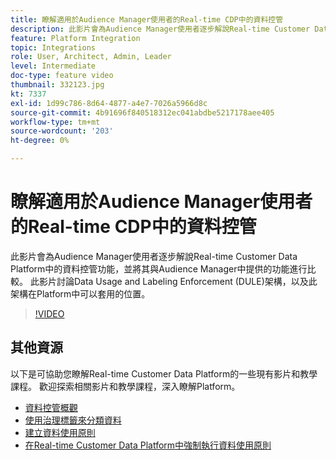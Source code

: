 ```yaml
---
title: 瞭解適用於Audience Manager使用者的Real-time CDP中的資料控管
description: 此影片會為Audience Manager使用者逐步解說Real-time Customer Data Platform中的資料控管功能，並將其與Audience Manager中提供的功能進行比較。 此影片討論Data Usage and Labeling Enforcement (DULE)架構，以及此架構在Platform中可以套用的位置。
feature: Platform Integration
topic: Integrations
role: User, Architect, Admin, Leader
level: Intermediate
doc-type: feature video
thumbnail: 332123.jpg
kt: 7337
exl-id: 1d99c786-8d64-4877-a4e7-7026a5966d8c
source-git-commit: 4b91696f840518312ec041abdbe5217178aee405
workflow-type: tm+mt
source-wordcount: '203'
ht-degree: 0%

---
```


# 瞭解適用於Audience Manager使用者的Real-time CDP中的資料控管

此影片會為Audience Manager使用者逐步解說Real-time Customer Data Platform中的資料控管功能，並將其與Audience Manager中提供的功能進行比較。 此影片討論Data Usage and Labeling Enforcement (DULE)架構，以及此架構在Platform中可以套用的位置。

>[!VIDEO](https://video.tv.adobe.com/v/332123/?quality=12&learn=on)

## 其他資源

以下是可協助您瞭解Real-time Customer Data Platform的一些現有影片和教學課程。 歡迎探索相關影片和教學課程，深入瞭解Platform。

* [資料控管概觀](https://experienceleague.adobe.com/docs/platform-learn/tutorials/data-governance/understanding-data-governance.html?lang=en#data-governance)
* [使用治理標籤來分類資料](https://experienceleague.adobe.com/docs/platform-learn/tutorials/data-governance/classify-data-using-governance-labels.html?lang=en#data-governance)
* [建立資料使用原則](https://experienceleague.adobe.com/docs/platform-learn/tutorials/data-governance/create-data-usage-policies.html?lang=en#data-governance)
* [在Real-time Customer Data Platform中強制執行資料使用原則](https://experienceleague.adobe.com/docs/platform-learn/tutorials/data-governance/enforce-data-usage-policies-in-real-time-cdp.html?lang=en#data-governance)
